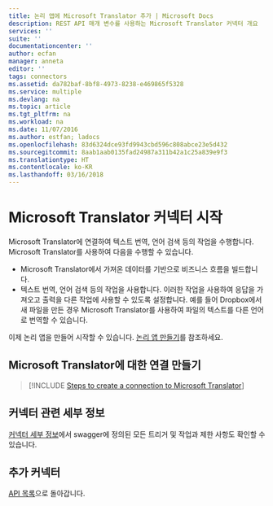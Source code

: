 ```yaml
---
title: 논리 앱에 Microsoft Translator 추가 | Microsoft Docs
description: REST API 매개 변수를 사용하는 Microsoft Translator 커넥터 개요
services: ''
suite: ''
documentationcenter: ''
author: ecfan
manager: anneta
editor: ''
tags: connectors
ms.assetid: da782baf-8bf8-4973-8238-e469865f5328
ms.service: multiple
ms.devlang: na
ms.topic: article
ms.tgt_pltfrm: na
ms.workload: na
ms.date: 11/07/2016
ms.author: estfan; ladocs
ms.openlocfilehash: 83d6324dce93fd9943cbd596c808abce23e5d432
ms.sourcegitcommit: 8aab1aab0135fad24987a311b42a1c25a839e9f3
ms.translationtype: HT
ms.contentlocale: ko-KR
ms.lasthandoff: 03/16/2018
---
```

# <a name="get-started-with-the-microsoft-translator-connector"></a>Microsoft Translator 커넥터 시작
Microsoft Translator에 연결하여 텍스트 번역, 언어 검색 등의 작업을 수행합니다. Microsoft Translator를 사용하여 다음을 수행할 수 있습니다. 

* Microsoft Translator에서 가져온 데이터를 기반으로 비즈니스 흐름을 빌드합니다. 
* 텍스트 번역, 언어 검색 등의 작업을 사용합니다. 이러한 작업을 사용하여 응답을 가져오고 출력을 다른 작업에 사용할 수 있도록 설정합니다. 예를 들어 Dropbox에서 새 파일을 만든 경우 Microsoft Translator를 사용하여 파일의 텍스트를 다른 언어로 번역할 수 있습니다.

이제 논리 앱을 만들어 시작할 수 있습니다. [논리 앱 만들기](../logic-apps/quickstart-create-first-logic-app-workflow.md)를 참조하세요.

## <a name="create-a-connection-to-microsoft-translator"></a>Microsoft Translator에 대한 연결 만들기
> [!INCLUDE [Steps to create a connection to Microsoft Translator](../../includes/connectors-create-api-microsofttranslator.md)]
> 
> 

## <a name="connector-specific-details"></a>커넥터 관련 세부 정보

[커넥터 세부 정보](/connectors/microsofttranslator/)에서 swagger에 정의된 모든 트리거 및 작업과 제한 사항도 확인할 수 있습니다.

## <a name="more-connectors"></a>추가 커넥터
[API 목록](apis-list.md)으로 돌아갑니다.